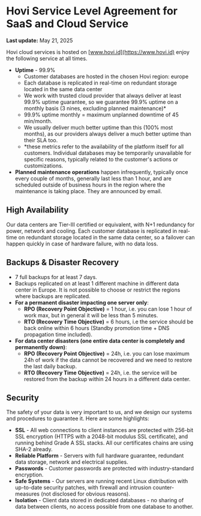 # Hovi Service Level Agreement for SaaS and Cloud Service

**Last update:** May 21, 2025

Hovi cloud services is hosted on [www.hovi.id](https://www.hovi.id) enjoy the following service at all times.

- **Uptime** - 99.9%
  - Customer databases are hosted in the chosen Hovi region: europe
  - Each database is replicated in real-time on redundant storage located in the same data center
  - We work with trusted cloud provider that always deliver at least 99.9% uptime guarantee, so we guarantee 99.9% uptime on a monthly basis (3 nines, excluding planned maintenance)*
  - 99.9% uptime monthly = maximum unplanned downtime of 45 min/month.
  - We usually deliver much better uptime than this (100% most months), as our providers always deliver a much better uptime than their SLA too.
  - *these metrics refer to the availability of the platform itself for all customers. Individual databases may be temporarily unavailable for specific reasons, typically related to the customer's actions or customizations.
- **Planned maintenance operations** happen infrequently, typically once every couple of months, generally last less than 1 hour, and are scheduled outside of business hours in the region where the maintenance is taking place. They are announced by email.

## High Availability

Our data centers are Tier-III certified or equivalent, with N+1 redundancy for power, network and cooling. Each customer database is replicated in real-time on redundant storage located in the same data center, so a failover can happen quickly in case of hardware failure, with no data loss.

## Backups & Disaster Recovery

- 7 full backups for at least 7 days.
- Backups replicated on at least 1 different machine in different data center in Europe. It is not possible to choose or restrict the regions where backups are replicated.
- **For a permanent disaster impacting one server only**:
  - **RPO (Recovery Point Objective)** = 1 hour, i.e. you can lose 1 hour of work max, but in general it will be less than 5 minutes.
  - **RTO (Recovery Time Objective)** = 6 hours, i.e the service should be back online within 6 hours  (Standby promotion time + DNS propagation time included).
- **For data center disasters (one entire data center is completely and permanently down)**:
  - **RPO (Recovery Point Objective)** = 24h, i.e. you can lose maximum 24h of work if the data cannot be recovered and we need to restore the last daily backup.
  - **RTO (Recovery Time Objective)** = 24h, i.e. the service will be restored from the backup within 24 hours in a different data center.

## Security

The safety of your data is very important to us, and we design our systems and procedures to guarantee it. Here are some highlights:

- **SSL** - All web connections to client instances are protected with 256-bit SSL encryption (HTTPS with a 2048-bit modulus SSL certificate), and running behind Grade A SSL stacks. All our certificates chains are using SHA-2 already.
- **Reliable Platform** - Servers with full hardware guarantee, redundant data storage, network and electrical supplies.
- **Passwords** - Customer passwords are protected with industry-standard encryption.
- **Safe Systems** - Our servers are running recent Linux distribution with up-to-date security patches, with firewall and intrusion counter-measures (not disclosed for obvious reasons).
- **Isolation** - Client data stored in dedicated databases - no sharing of data between clients, no access possible from one database to another.
